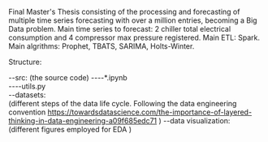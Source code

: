 Final Master's Thesis consisting of the processing and forecasting of multiple time series forecasting with over a million entries, becoming a Big Data problem.
Main time series to forecast: 2 chiller total electrical consumption and 4 compressor max pressure registered.
Main ETL: Spark.
Main algrithms: Prophet, TBATS, SARIMA, Holts-Winter.

Structure:


  --src: 
    (the source code)
      ----*.ipynb  
      ----utils.py  
  --datasets:  
      (different steps of the data life cycle. Following the data engineering convention https://towardsdatascience.com/the-importance-of-layered-thinking-in-data-engineering-a09f685edc71  ) 
  --data visualization:  
    (different figures employed for EDA )



